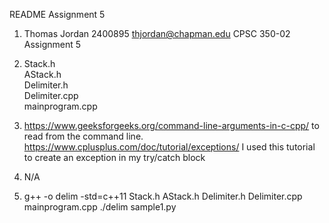 README Assignment 5

1. Thomas Jordan
   2400895
   thjordan@chapman.edu
   CPSC 350-02
   Assignment 5

2. Stack.h   
   AStack.h   
   Delimiter.h     
   Delimiter.cpp   
   mainprogram.cpp

3.  https://www.geeksforgeeks.org/command-line-arguments-in-c-cpp/ to read from the command line.
    https://www.cplusplus.com/doc/tutorial/exceptions/ I used this tutorial to
    create an exception in my try/catch block

4. N/A

5. g++ -o delim -std=c++11 Stack.h AStack.h Delimiter.h Delimiter.cpp mainprogram.cpp
   ./delim sample1.py
